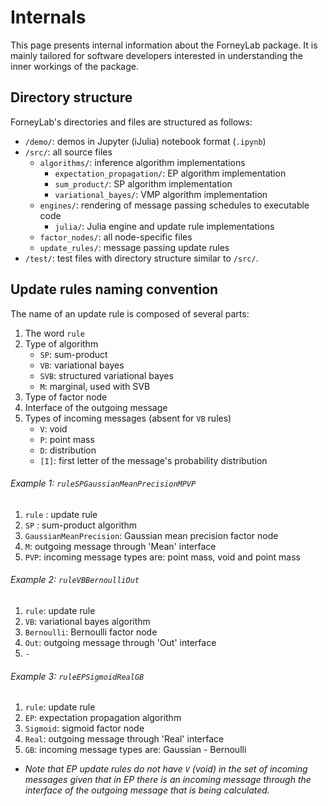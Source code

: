 # Internals

This page presents internal information about the ForneyLab package. It is mainly tailored for software developers interested in understanding the inner workings of the package.

## Directory structure

ForneyLab's directories and files are structured as follows:

- `/demo/`: demos in Jupyter (iJulia) notebook format (`.ipynb`)
- `/src/`: all source files
    - `algorithms/`: inference algorithm implementations
        - `expectation_propagation/`: EP algorithm implementation
        - `sum_product/`: SP algorithm implementation
        - `variational_bayes/`: VMP algorithm implementation
    - `engines/`: rendering of message passing schedules to executable code
        - `julia/`: Julia engine and update rule implementations
    - `factor_nodes/`: all node-specific files
    - `update_rules/`: message passing update rules
- `/test/`: test files with directory structure similar to `/src/`.

## Update rules naming convention

The name of an update rule is composed of several parts:
1. The word `rule`
2. Type of algorithm
    - `SP`: sum-product
    - `VB`: variational bayes
    - `SVB`: structured variational bayes
    - `M`: marginal, used with SVB
3. Type of factor node
4. Interface of the outgoing message
5. Types of incoming messages (absent for `VB` rules)
    - `V`: void
    - `P`: point mass
    - `D`: distribution
    - `[I]`: first letter of the message's probability distribution


###### Example 1: `ruleSPGaussianMeanPrecisionMPVP`
1. `rule` : update rule
2. `SP` : sum-product algorithm
3. `GaussianMeanPrecision`: Gaussian mean precision factor node
4. `M`: outgoing message through 'Mean' interface
5. `PVP`: incoming message types are: point mass, void and point mass



###### Example 2: `ruleVBBernoulliOut`
1. `rule`: update rule
2. `VB`: variational bayes algorithm
3. `Bernoulli`: Bernoulli factor node
4. `Out`: outgoing message through 'Out' interface
5. `-`


###### Example 3: `ruleEPSigmoidRealGB`
1. `rule`: update rule
2. `EP`: expectation propagation algorithm
3. `Sigmoid`: sigmoid factor node
4. `Real`: outgoing message through 'Real' interface
5. `GB`: incoming message types are: Gaussian - Bernoulli
* *Note that EP update rules do not have `V` (void) in the set of incoming messages given that in EP there is an incoming message through the interface of the outgoing message that is being calculated.*

